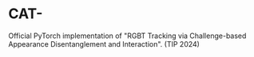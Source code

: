 # CAT-
Official PyTorch implementation of "RGBT Tracking via Challenge-based Appearance Disentanglement and Interaction". (TIP 2024)
